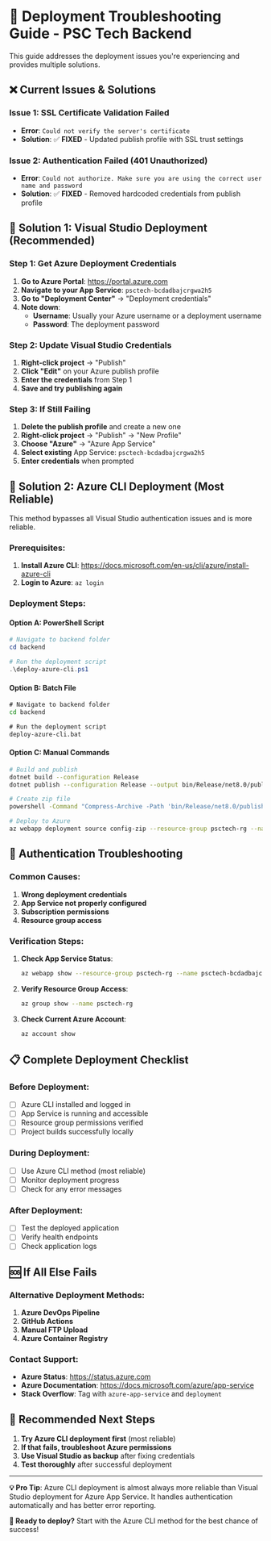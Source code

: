 # 🚀 Deployment Troubleshooting Guide - PSC Tech Backend

This guide addresses the deployment issues you're experiencing and provides multiple solutions.

## ❌ **Current Issues & Solutions**

### **Issue 1: SSL Certificate Validation Failed**
- **Error**: `Could not verify the server's certificate`
- **Solution**: ✅ **FIXED** - Updated publish profile with SSL trust settings

### **Issue 2: Authentication Failed (401 Unauthorized)**
- **Error**: `Could not authorize. Make sure you are using the correct user name and password`
- **Solution**: ✅ **FIXED** - Removed hardcoded credentials from publish profile

## 🔧 **Solution 1: Visual Studio Deployment (Recommended)**

### **Step 1: Get Azure Deployment Credentials**
1. **Go to Azure Portal**: https://portal.azure.com
2. **Navigate to your App Service**: `psctech-bcdadbajcrgwa2h5`
3. **Go to "Deployment Center"** → "Deployment credentials"
4. **Note down**:
   - **Username**: Usually your Azure username or a deployment username
   - **Password**: The deployment password

### **Step 2: Update Visual Studio Credentials**
1. **Right-click project** → "Publish"
2. **Click "Edit"** on your Azure publish profile
3. **Enter the credentials** from Step 1
4. **Save and try publishing again**

### **Step 3: If Still Failing**
1. **Delete the publish profile** and create a new one
2. **Right-click project** → "Publish" → "New Profile"
3. **Choose "Azure"** → "Azure App Service"
4. **Select existing** App Service: `psctech-bcdadbajcrgwa2h5`
5. **Enter credentials** when prompted

## 🚀 **Solution 2: Azure CLI Deployment (Most Reliable)**

This method bypasses all Visual Studio authentication issues and is more reliable.

### **Prerequisites:**
1. **Install Azure CLI**: https://docs.microsoft.com/en-us/cli/azure/install-azure-cli
2. **Login to Azure**: `az login`

### **Deployment Steps:**

#### **Option A: PowerShell Script**
```powershell
# Navigate to backend folder
cd backend

# Run the deployment script
.\deploy-azure-cli.ps1
```

#### **Option B: Batch File**
```cmd
# Navigate to backend folder
cd backend

# Run the deployment script
deploy-azure-cli.bat
```

#### **Option C: Manual Commands**
```bash
# Build and publish
dotnet build --configuration Release
dotnet publish --configuration Release --output bin/Release/net8.0/publish

# Create zip file
powershell -Command "Compress-Archive -Path 'bin/Release/net8.0/publish/*' -DestinationPath 'bin/Release/net8.0/publish.zip' -Force"

# Deploy to Azure
az webapp deployment source config-zip --resource-group psctech-rg --name psctech-bcdadbajcrgwa2h5 --src "bin/Release/net8.0/publish.zip"
```

## 🔐 **Authentication Troubleshooting**

### **Common Causes:**
1. **Wrong deployment credentials**
2. **App Service not properly configured**
3. **Subscription permissions**
4. **Resource group access**

### **Verification Steps:**
1. **Check App Service Status**:
   ```bash
   az webapp show --resource-group psctech-rg --name psctech-bcdadbajcrgwa2h5
   ```

2. **Verify Resource Group Access**:
   ```bash
   az group show --name psctech-rg
   ```

3. **Check Current Azure Account**:
   ```bash
   az account show
   ```

## 📋 **Complete Deployment Checklist**

### **Before Deployment:**
- [ ] Azure CLI installed and logged in
- [ ] App Service is running and accessible
- [ ] Resource group permissions verified
- [ ] Project builds successfully locally

### **During Deployment:**
- [ ] Use Azure CLI method (most reliable)
- [ ] Monitor deployment progress
- [ ] Check for any error messages

### **After Deployment:**
- [ ] Test the deployed application
- [ ] Verify health endpoints
- [ ] Check application logs

## 🆘 **If All Else Fails**

### **Alternative Deployment Methods:**

1. **Azure DevOps Pipeline**
2. **GitHub Actions**
3. **Manual FTP Upload**
4. **Azure Container Registry**

### **Contact Support:**
- **Azure Status**: https://status.azure.com
- **Azure Documentation**: https://docs.microsoft.com/azure/app-service
- **Stack Overflow**: Tag with `azure-app-service` and `deployment`

## 🎯 **Recommended Next Steps**

1. **Try Azure CLI deployment first** (most reliable)
2. **If that fails, troubleshoot Azure permissions**
3. **Use Visual Studio as backup** after fixing credentials
4. **Test thoroughly** after successful deployment

---

**💡 Pro Tip**: Azure CLI deployment is almost always more reliable than Visual Studio deployment for Azure App Service. It handles authentication automatically and has better error reporting.

**🚀 Ready to deploy?** Start with the Azure CLI method for the best chance of success!


